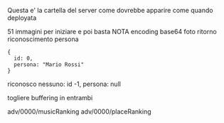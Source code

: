 Questa e' la cartella del server come dovrebbe apparire come quando deployata


51 immagini per iniziare e poi basta NOTA
encoding base64 foto
ritorno riconoscimento persona
```
{
  id: 0,
  persona: "Mario Rossi"
}
```
riconosco nessuno: id -1, persona: null

togliere buffering in entrambi

adv/0000/musicRanking
adv/0000/placeRanking
